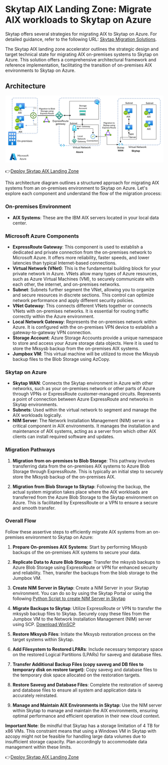 # Skytap AIX Landing Zone: Migrate AIX workloads to Skytap on Azure

Skytap offers several strategies for migrating AIX to Skytap on Azure. For detailed guidance, refer to the following URL: [Skytap Migration Solutions](https://skytap.github.io/well-architected-framework/resiliency/solutions/mksysb-backupandrestore/#option-3---azure-blob).

The Skytap AIX landing zone accelerator outlines the strategic design and target technical state for migrating AIX on-premises systems to Skytap on Azure. This solution offers a comprehensive architectural framework and reference implementation, facilitating the transition of on-premises AIX environments to Skytap on Azure.

## Architecture

![AIX Landing Zone Architecture](/assets/images/aix-landing-zone-architecture.jpg)

👉[Deploy Skytap AIX Landing Zone](/docs/aix/code/index.md)

This architecture diagram outlines a structured approach for migrating AIX systems from an on-premises environment to Skytap on Azure. Let's explore each component and understand the flow of the migration process:

### **On-premises Environment**
- **AIX Systems**: These are the IBM AIX servers located in your local data center.

### **Microsoft Azure Components**
- **ExpressRoute Gateway**: This component is used to establish a dedicated and private connection from the on-premises network to Microsoft Azure. It offers more reliability, faster speeds, and lower latencies than typical Internet-based connections.
- **Virtual Network (VNet)**: This is the fundamental building block for your private network in Azure. VNets allow many types of Azure resources, such as Azure Virtual Machines (VM), to securely communicate with each other, the internet, and on-premises networks.
- **Subnet**: Subnets further segment the VNet, allowing you to organize and secure resources in discrete sections. This control can optimize network performance and apply different security policies.
- **VNet Gateway**: This connects different VNets together or connects VNets with on-premises networks. It is essential for routing traffic correctly within the Azure environment.
- **Local Network Gateway**: Represents the on-premises network within Azure. It is configured with the on-premises VPN device to establish a gateway-to-gateway VPN connection.
- **Storage Account**: Azure Storage Accounts provide a unique namespace to store and access your Azure storage data objects. Here it is used to store the Mksysb backup from the on-premises AIX systems.
- **Jumpbox VM**: This virtual machine will be utilized to move the Mksysb backup files to the Blob Storage using AzCopy.

### **Skytap on Azure**
- **Skytap WAN**: Connects the Skytap environment in Azure with other networks, such as your on-premises network or other parts of Azure through VPNs or ExpressRoute customer-managed circuits. Represents a point of connection between Azure ExpressRoute and networks in Skytap environments.
- **Subnets**: Used within the virtual network to segment and manage the AIX workloads logically.
- **NIM Server**: The Network Installation Management (NIM) server is a critical component in AIX environments. It manages the installation and maintenance of AIX systems, acting as a server from which other AIX clients can install required software and updates.

### **Migration Pathways**
1. **Migration from on-premises to Blob Storage**: This pathway involves transferring data from the on-premises AIX systems to Azure Blob Storage through ExpressRoute. This is typically an initial step to securely store the Mksysb backup of the on-premises AIX.
   
1. **Migration from Blob Storage to Skytap**: Following the backup, the actual system migration takes place where the AIX workloads are transferred from the Azure Blob Storage to the Skytap environment on Azure. This is  facilitated by ExpressRoute or a VPN to ensure a secure and smooth transfer.

### **Overall Flow**
Follow these assertive steps to efficiently migrate AIX systems from an on-premises environment to Skytap on Azure:

1. **Prepare On-premises AIX Systems**: Start by performing Mksysb backups of the on-premises AIX systems to secure your data.

1. **Replicate Data to Azure Blob Storage**: Transfer the mksysb backups to Azure Blob Storage using ExpressRoute or VPN for enhanced security and reliability. Then, transfer the backups from the blob storage to the Jumpbox VM.

1. **Create NIM Server in Skytap**: Create a NIM Server in your Skytap environment. You can do so by using the Skytap Portal or using the following [Python Script to create NIM Server in Skytap](/docs/aix/code/nim-server.py)

1. **Migrate Backups to Skytap**: Utilize ExpressRoute or VPN to transfer the mksysb backup files to Skytap. Securely copy these files from the Jumpbox VM to the Network Installation Management (NIM) server using SCP. [Download WinSCP](https://winscp.net/download/WinSCP-6.3.4-Setup.exe/download)

1. **Restore Mksysb Files**: Initiate the Mksysb restoration process on the target systems within Skytap.

1. **Add Filesystem to Restored LPARs**: Include necessary temporary space on the restored Logical Partitions (LPARs) for savevg and database files.

1. **Transfer Additional Backup Files (copy savevg and DB files to temporary disk on restore target)**: Copy savevg and database files to the temporary disk space allocated on the restoration targets.

1. **Restore Savevg and Database Files**: Complete the restoration of savevg and database files to ensure all system and application data is accurately reinstated.

1. **Manage and Maintain AIX Environments in Skytap**: Use the NIM server within Skytap to manage and maintain the AIX environments, ensuring optimal performance and efficient operation in their new cloud context.

**Important Note**: Be mindful that Skytap has a storage limitation of 4 TB for x86 VMs. This constraint means that using a Windows VM in Skytap with azcopy might not be feasible for handling large data volumes due to insufficient storage capacity. Plan accordingly to accommodate data management within these limits.


👉[Deploy Skytap AIX Landing Zone](/docs/aix/code/readme.MD)

